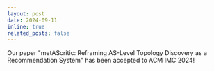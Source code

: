 ```yaml
---
layout: post
date: 2024-09-11
inline: true
related_posts: false
---
```


Our paper "metAScritic: Reframing AS-Level Topology Discovery as a Recommendation System" has been accepted to ACM IMC 2024!
